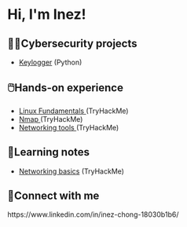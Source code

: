 <h1> Hi, I'm Inez! </h1>

<h2> 👩‍💻Cybersecurity projects </h2>
<ul>
  <li><a href="https://github.com/inezchong7/Keylogger/blob/main/README.md">Keylogger</a> (Python)
</li>
</ul>

<h2> 🖱️Hands-on experience </h2>
<ul>
  <li><a href="https://github.com/inezchong7/Linux-Fundamentals">Linux Fundamentals </a> (TryHackMe)
</li>
    <li><a href="https://github.com/inezchong7/Nmap">Nmap </a> (TryHackMe)
</li>
<li><a href="https://github.com/inezchong7/Networking-tools">Networking tools </a> (TryHackMe)
</li>
</ul>

<h2> 📝Learning notes </h2>
<ul>
  <li><a href="https://github.com/inezchong7/Networking-basics">Networking basics</a> (TryHackMe)
</li>
</ul>

<h2> 📩Connect with me </h2>
https://www.linkedin.com/in/inez-chong-18030b1b6/ 
<!---
su55ybaka/su55ybaka is a ✨ special ✨ repository because its `README.md` (this file) appears on your GitHub profile.
You can click the Preview link to take a look at your changes.
--->
